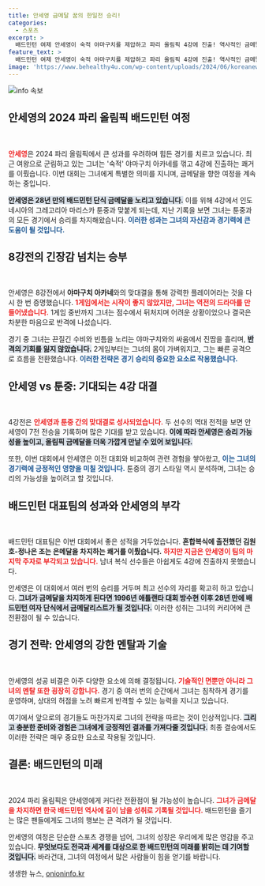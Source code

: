 ```yaml
---
title: 안세영 금메달 꿈의 한일전 승리!
categories:
  - 스포츠
excerpt: >
  배드민턴 여제 안세영이 숙적 야마구치를 제압하고 파리 올림픽 4강에 진출! 역사적인 금메달에 2승만 남은 그녀의 도전이 기대된다. 과연 28년 만의 영광을 차지할 수 있을까?
feature_text: >
  배드민턴 여제 안세영이 숙적 야마구치를 제압하고 파리 올림픽 4강에 진출! 역사적인 금메달에 2승만 남은 그녀의 도전이 기대된다. 과연 28년 만의 영광을 차지할 수 있을까?
image: 'https://www.behealthy4u.com/wp-content/uploads/2024/06/koreanews.jpg'
---
```


<p><img src="https://www.behealthy4u.com/wp-content/uploads/2024/06/koreanews.jpg" alt="info 속보" /></p>

<h2 data-ke-size="size26">안세영의 2024 파리 올림픽 배드민턴 여정</h2>

<p data-ke-size="size16">&nbsp;</p>

<p><b><span style="color: #ee2323;">안세영</span></b>은 2024 파리 올림픽에서 큰 성과를 우려하며 힘든 경기를 치르고 있습니다. 최근 여왕으로 군림하고 있는 그녀는 '숙적' 야마구치 아카네를 꺾고 4강에 진출하는 쾌거를 이뤘습니다. 이번 대회는 그녀에게 특별한 의미를 지니며, 금메달을 향한 여정을 계속하는 중입니다. </p>

<p><b><span style="background-color: #21538527;">안세영은 28년 만의 배드민턴 단식 금메달을 노리고 있습니다.</span></b> 이를 위해 4강에서 인도네시아의 그레고리아 마리스카 툰중과 맞붙게 되는데, 지난 기록을 보면 그녀는 툰중과의 모든 경기에서 승리를 차지해왔습니다. <b><span style="color: #1a5490;">이러한 성과는 그녀의 자신감과 경기력에 큰 도움이 될 것입니다.</span></b> </p>

<h2 data-ke-size="size26">8강전의 긴장감 넘치는 승부</h2>

<p data-ke-size="size16">&nbsp;</p>

<p>안세영은 8강전에서 <b>야마구치 아카네</b>와의 맞대결을 통해 강력한 플레이어라는 것을 다시 한 번 증명했습니다. <b><span style="color: #ee2323;">1게임에서는 시작이 좋지 않았지만, 그녀는 역전의 드라마를 만들어냈습니다.</span></b> 1게임 중반까지 그녀는 점수에서 뒤처지며 어려운 상황이었으나 결국은 차분한 마음으로 반격에 나섰습니다.</p>

<p>경기 중 그녀는 끈질긴 수비와 빈틈을 노리는 야마구치와의 싸움에서 진땀을 흘리며, <b><span style="background-color: #21538527;">반격의 기회를 잃지 않았습니다.</span></b> 2게임부터는 그녀의 몸이 가벼워지고, 그는 빠른 공격으로 흐름을 전환했습니다. <b><span style="color: #1a5490;">이러한 전략은 경기 승리의 중요한 요소로 작용했습니다.</span></b></p>

<h2 data-ke-size="size26">안세영 vs 툰중: 기대되는 4강 대결</h2>

<p data-ke-size="size16">&nbsp;</p>

<p>4강전은 <b><span style="color: #ee2323;">안세영과 툰중 간의 맞대결로 성사되었습니다.</span></b> 두 선수의 역대 전적을 보면 안세영이 7전 전승을 기록하며 많은 기대를 받고 있습니다. <b><span style="background-color: #21538527;">이에 따라 안세영은 승리 가능성을 높이고, 올림픽 금메달을 더욱 가깝게 만날 수 있어 보입니다.</span></b></p>

<p>또한, 이번 대회에서 안세영은 이전 대회와 비교하여 관련 경험을 쌓아왔고, <b><span style="color: #1a5490;">이는 그녀의 경기력에 긍정적인 영향을 미칠 것입니다.</span></b> 툰중의 경기 스타일 역시 분석하며, 그녀는 승리의 가능성을 높이려고 할 것입니다.</p>

<h2 data-ke-size="size26">배드민턴 대표팀의 성과와 안세영의 부각</h2>

<p data-ke-size="size16">&nbsp;</p>

<p>배드민턴 대표팀은 이번 대회에서 좋은 성적을 거두었습니다. <b>혼합복식에 출전했던 김원호-정나은 조는 은메달을 차지하는 쾌거를 이뤘습니다.</b> <b><span style="color: #ee2323;">하지만 지금은 안세영이 팀의 마지막 주자로 부각되고 있습니다.</span></b> 남녀 복식 선수들은 아쉽게도 4강에 진출하지 못했습니다.</p>

<p>안세영은 이 대회에서 여러 번의 승리를 거두며 최고 선수의 자리를 확고히 하고 있습니다. <b><span style="background-color: #21538527;">그녀가 금메달을 차지하게 된다면 1996년 애틀랜타 대회 방수현 이후 28년 만에 배드민턴 여자 단식에서 금메달리스트가 될 것입니다.</span></b> 이러한 성취는 그녀의 커리어에 큰 전환점이 될 수 있습니다.</p>

<h2 data-ke-size="size26">경기 전략: 안세영의 강한 멘탈과 기술</h2>

<p data-ke-size="size16">&nbsp;</p>

<p>안세영의 성공 비결은 아주 다양한 요소에 의해 결정됩니다. <b><span style="color: #ee2323;">기술적인 면뿐만 아니라 그녀의 멘탈 또한 굉장히 강합니다.</span></b> 경기 중 여러 번의 순간에서 그녀는 침착하게 경기를 운영하며, 상대의 허점을 노려 빠르게 반격할 수 있는 능력을 지니고 있습니다.</p>

<p>여기에서 앞으로의 경기들도 마찬가지로 그녀의 전략을 따르는 것이 인상적입니다. <b><span style="background-color: #21538527;">그리고 충분한 준비와 경험은 그녀에게 긍정적인 결과를 가져다줄 것입니다.</span></b> 최종 결승에서도 이러한 전략은 매우 중요한 요소로 작용될 것입니다.</p>

<h2 data-ke-size="size26">결론: 배드민턴의 미래</h2>

<p data-ke-size="size16">&nbsp;</p>

<p>2024 파리 올림픽은 안세영에게 커다란 전환점이 될 가능성이 높습니다. <b><span style="color: #ee2323;">그녀가 금메달을 차지하면 한국 배드민턴 역사에 길이 남을 성취로 기록될 것입니다.</span></b> 배드민턴을 즐기는 많은 팬들에게도 그녀의 행보는 큰 격려가 될 것입니다.</p>

<p>안세영의 여정은 단순한 스포츠 경쟁을 넘어, 그녀의 성장은 우리에게 많은 영감을 주고 있습니다. <b><span style="background-color: #21538527;">무엇보다도 전국과 세계를 대상으로 한 배드민턴의 미래를 밝히는 데 기여할 것입니다.</span></b> 바라건대, 그녀의 여정에서 많은 사람들이 힘을 얻기를 바랍니다.</p>
생생한 뉴스, <a href="https://onioninfo.kr" rel="dofollow">onioninfo.kr</a>


